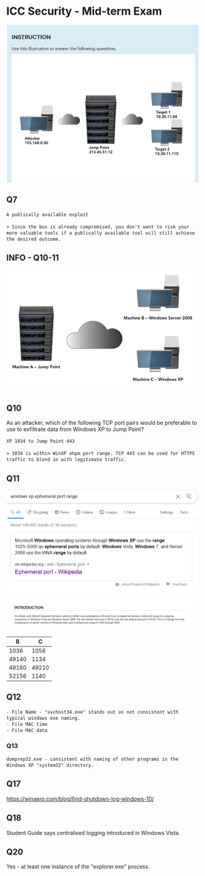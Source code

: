 # ICC Security - Mid-term Exam

![](images/2020-07-03-08-04-50.png)

## Q7

```
A publically available exploit

> Since the box is already compromised, you don't want to risk your more valuable tools if a publically available tool will still achieve the desired outcome.
```

## INFO - Q10-11

![](images/2020-07-03-08-19-42.png)

## Q10

As an attacker, which of the following TCP port pairs would be preferable to use to exfiltrate data from Windows XP to Jump Point?

```
XP 1034 to Jump Point 443

> 1034 is within WinXP ehpm port range. TCP 443 can be used for HTTPS traffic to blend in with legitimate traffic.
```

## Q11

![](images/2020-07-03-09-13-05.png)

![](images/2020-07-03-09-14-04.png)

B       | C     |
--------|-------|
1036    | 1056  |   NY
49140   | 1134  |   NY
49160   | 49210 |   NN
52156   | 1140  |   YY

## Q12

```
- File Name - "svchost34.exe" stands out as not consistent with typical windows exe naming.
- File MAC time
- File MAC data
```

### Q13

```
dumprep32.exe - consistent with naming of other programs in the Windows XP "system32" directory.
```

## Q17

https://winaero.com/blog/find-shutdown-log-windows-10/

## Q18

Student Guide says centralised logging introduced in Windows Vista.

## Q20

Yes - at least one instance of the "explorer.exe" process.

